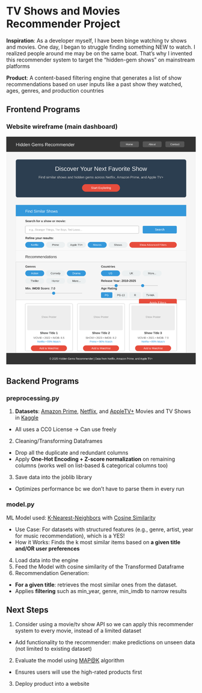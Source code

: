 # TV Shows and Movies Recommender Project

**Inspiration**: As a developer myself, I have been binge watching tv shows and movies. One day, I began to struggle finding something NEW to watch. I realized people around me may be on the same boat. That’s why I invented this recommender system to target the “hidden-gem shows” on mainstream platforms

**Product**: A content-based filtering engine that generates a list of show recommendations based on user inputs like a past show they watched, ages, genres, and production countries

## Frontend Programs

### Website wireframe (main dashboard)

<img src="website-wireframe.svg" alt="website wireframe"/>

## Backend Programs

### preprocessing.py

1. **Datasets**: [Amazon Prime](https://www.kaggle.com/datasets/dgoenrique/amazon-prime-movies-and-tv-shows), [Netflix](https://www.kaggle.com/datasets/dgoenrique/netflix-movies-and-tv-shows), and [AppleTV+](https://www.kaggle.com/datasets/dgoenrique/apple-tv-movies-and-tv-shows) Movies and TV Shows in [Kaggle](https://www.kaggle.com/code/dgoenrique/a-simple-movie-tv-show-recommendation-system)

- All uses a CC0 License → Can use freely

2. Cleaning/Transforming Dataframes

- Drop all the duplicate and redundant columns
- Apply **One-Hot Encoding + Z-score normalization** on remaining columns (works well on list-based & categorical columns too)

3. Save data into the joblib library

- Optimizes performance bc we don’t have to parse them in every run

### model.py

ML Model used: [K-Nearest-Neighbors](https://www.datacamp.com/tutorial/k-nearest-neighbor-classification-scikit-learn) with [Cosine Similarity](https://memgraph.com/blog/cosine-similarity-python-scikit-learn)

- Use Case: For datasets with structured features (e.g., genre, artist, year for music recommendation), which is a YES!
- How it Works: Finds the k most similar items based on **a given title and/OR user preferences**

4. Load data into the engine
5. Feed the Model with cosine similarity of the Transformed Dataframe
6. Recommendation Generation:

- **For a given title**: retrieves the most similar ones from the dataset.
- Applies **filtering** such as min_year, genre, min_imdb to narrow results

## Next Steps

1. Consider using a movie/tv show API so we can apply this recommender system to every movie, instead of a limited dataset

- Add functionality to the recommender: make predictions on unseen data (not limited to existing dataset)

2. Evaluate the model using [MAP@K](https://www.evidentlyai.com/ranking-metrics/mean-average-precision-map#mean-average-precision-map) algorithm

- Ensures users will use the high-rated products first

3. Deploy product into a website
